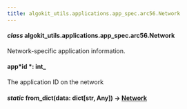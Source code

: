 ```yaml
---
title: algokit_utils.applications.app_spec.arc56.Network
---
```


#### _class_ algokit_utils.applications.app_spec.arc56.Network

Network-specific application information.

#### app*id *: int\_

The application ID on the network

#### _static_ from_dict(data: dict[str, Any]) → [Network](#algokit_utils.applications.app_spec.arc56.Network)

